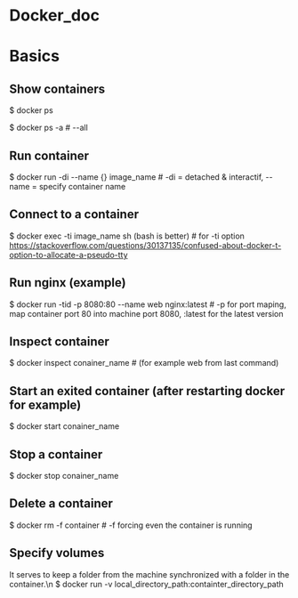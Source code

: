 # Docker_doc

# Basics

## Show containers

$ docker ps

$ docker ps -a # --all

## Run container

$ docker run -di --name {} image_name # -di = detached & interactif, --name = specify container name

## Connect to a container

$ docker exec -ti image_name sh (bash is better) # for -ti option https://stackoverflow.com/questions/30137135/confused-about-docker-t-option-to-allocate-a-pseudo-tty

## Run nginx (example)

$ docker run -tid -p 8080:80 --name web nginx:latest # -p for port maping, map container port 80 into machine port 8080, :latest for the latest version

## Inspect container

$ docker inspect conainer_name # (for example web from last command)

## Start an exited container (after restarting docker for example)

$ docker start conainer_name

## Stop a container

$ docker stop conainer_name

## Delete a container

$ docker rm -f container # -f forcing even the container is running

## Specify volumes

It serves to keep a folder from the machine synchronized with a folder in the container.\n 
$ docker run -v local_directory_path:containter_directory_path